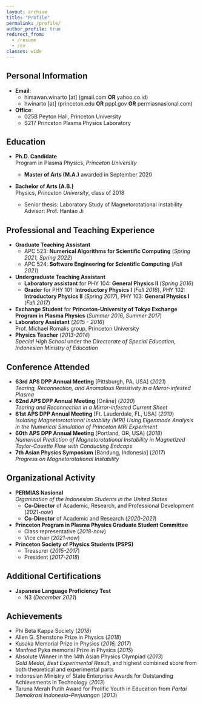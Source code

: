 ```yaml
---
layout: archive
title: "Profile"
permalink: /profile/
author_profile: true
redirect_from:
  - /resume
  - /cv
classes: wide
---
```

## Personal Information
* **Email**:
  * himawan.winarto [at] (gmail.com **OR** yahoo.co.id)
  * hwinarto [at] (princeton.edu **OR** pppl.gov **OR** permiasnasional.com)
* **Office**:
  * 025B Peyton Hall, Princeton University
  * S217 Princeton Plasma Physics Laboratory

## Education
* **Ph.D. Candidate**\
  Program in Plasma Physics, _Princeton University_
  * **Master of Arts (M.A.)** awarded in September 2020

* **Bachelor of Arts (A.B.)**\
  Physics, _Princeton University_, class of 2018
  * Senior thesis: Laboratory Study of Magnetorotational Instability\
    Advisor: Prof. Hantao Ji

## Professional and Teaching Experience
* **Graduate Teaching Assistant**
  * APC 523: **Numerical Algorithms for Scientific Computing** (*Spring 2021, Spring 2022*)
  * APC 524: **Software Engineering for Scientific Computing** (*Fall 2021*)
* **Undergraduate Teaching Assistant**
  * **Laboratory assistant** for PHY 104: **General Physics II** (*Spring 2016*)
  * **Grader** for PHY 101: **Introductory Physics I** (*Fall 2016*), PHY 102:  **Introductory Physics II** (*Spring 2017*), PHY 103: **General Physics I** (*Fall 2017*)
* **Exchange Student** for **Princeton-University of Tokyo Exchange Program in Plasma Physics** (*Summer 2016, Summer 2017*)
* **Laboratory Assistant**  (*2015 - 2016*)\
  Prof. Michael Romalis group, Princeton University
* **Physics Teacher**  (*2013-2014*)\
  *Special High School* under the *Directorate of Special Education, Indonesian Ministry of Education*

## Conference Attended
* **63rd APS DPP Annual Meeting** [Pittsburgh, PA, USA] (*2021*)\
  *Tearing, Reconnection, and Anomalous Resistivity in a Mirror-infested Plasma*
* **62nd APS DPP Annual Meeting** [Online] (*2020*)\
  *Tearing and Reconnection in a Mirror-infested Current Sheet*
* **61st APS DPP Annual Meeting** [Ft. Lauderdale, FL, USA] (*2019*)\
  *Isolating Magnetorotational Instability (MRI) Using Eigenmode Analysis in the Numerical Simulation of Princeton MRI Experiment*
* **60th APS DPP Annual Meeting** [Portland, OR, USA] (*2018*)\
  *Numerical Prediction of Magnetorotational Instability in Magnetized Taylor-Couette Flow with Conducting Endcaps*
* **7th Asian Physics Symposium** [Bandung, Indonesia] (*2017*)\
  *Progress on Magnetorotational Instability*

## Organizational Activity
* **PERMIAS Nasional**\
  *Organization of the Indonesian Students in the United States*
  * **Co-Director** of Academic, Research, and Professional Development (*2021-now*)
  * **Co-Director** of Academic and Research (*2020-2021*)
* **Princeton Program in Plasma Physics Graduate Student Committee**
  * Class representative (*2018-now*)
  * Vice chair (*2021-now*)
* **Princeton Society of Physics Students (PSPS)**
  * Treasurer (*2015-2017*)
  * President (*2017-2018*)

## Additional Certifications
* **Japanese Language Proficiency Test**
  * N3 (*December 2021*)

## Achievements
* Phi Beta Kappa Society (*2018*)
* Allen G. Shenstone Prize in Physics (*2018*)
* Kusaka Memorial Prize in Physics (*2016, 2017*)
* Manfred Pyka memorial Prize in Physics (*2015*)
* Absolute Winner in the 14th Asian Physics Olympiad (*2013*)\
*Gold Medal*, *Best Experimental Result*, and highest combined score from both theoretical and experimental parts
* Indonesian Ministry of State Enterprise Awards for Outstanding Achievements in Technology (*2013*)
* Taruna Merah Putih Award for Prolific Youth in Education from *Partai
Demokrasi Indonesia–Perjuangan* (*2013*)
